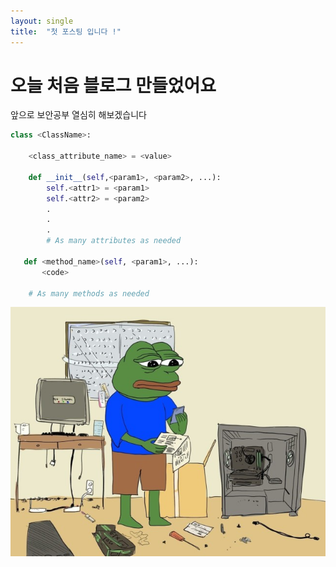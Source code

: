 ```yaml
---
layout: single
title:  "첫 포스팅 입니다 !"
---
```


# 오늘 처음 블로그 만들었어요 

앞으로 보안공부 열심히 해보겠습니다

```python
class <ClassName>:

    <class_attribute_name> = <value>

    def __init__(self,<param1>, <param2>, ...):
        self.<attr1> = <param1>
        self.<attr2> = <param2>
        .
        .
        .
        # As many attributes as needed

   def <method_name>(self, <param1>, ...):
       <code>

    # As many methods as needed
```

![pepe](../images/2025-03-29-first/pepe.png)

